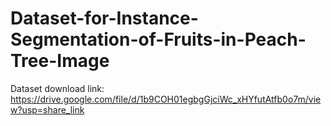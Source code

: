 # Dataset-for-Instance-Segmentation-of-Fruits-in-Peach-Tree-Image

Dataset download link:
https://drive.google.com/file/d/1b9COH01egbgGjciWc_xHYfutAtfb0o7m/view?usp=share_link
